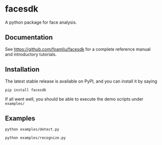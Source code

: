 facesdk
=======
A python package for face analysis.  

Documentation
-------------
See https://github.com/foamliu/facesdk for a complete reference manual and introductory tutorials.

Installation
------------

The latest stable release is available on PyPI, and you can install it by saying
```
pip install facesdk
```

If all went well, you should be able to execute the demo scripts under `examples/`

Examples
--------

```
python examples/detect.py
```

```
python examples/recognize.py
```
